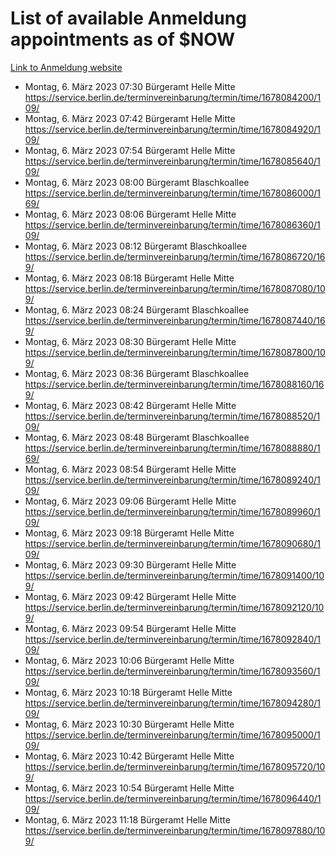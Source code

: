 # List of available Anmeldung appointments as of $NOW
[Link to Anmeldung website](https://service.berlin.de/terminvereinbarung/termin/tag.php?termin=1&anliegen[]=120686&dienstleisterlist=122210,122217,327316,122219,327312,122227,327314,122231,327346,122243,327348,122254,122252,329742,122260,329745,122262,329748,122271,327278,122273,327274,122277,327276,330436,122280,327294,122282,327290,122284,327292,122291,327270,122285,327266,122286,327264,122296,327268,150230,329760,122297,327286,122294,327284,122312,329763,122314,329775,122304,327330,122311,327334,122309,327332,317869,122281,327352,122279,329772,122283,122276,327324,122274,327326,122267,329766,122246,327318,122251,327320,122257,327322,122208,327298,122226,327300&herkunft=http%3A%2F%2Fservice.berlin.de%2Fdienstleistung%2F120686%2F)
- Montag, 6. März 2023 07:30 Bürgeramt Helle Mitte https://service.berlin.de/terminvereinbarung/termin/time/1678084200/109/
- Montag, 6. März 2023 07:42 Bürgeramt Helle Mitte https://service.berlin.de/terminvereinbarung/termin/time/1678084920/109/
- Montag, 6. März 2023 07:54 Bürgeramt Helle Mitte https://service.berlin.de/terminvereinbarung/termin/time/1678085640/109/
- Montag, 6. März 2023 08:00 Bürgeramt Blaschkoallee https://service.berlin.de/terminvereinbarung/termin/time/1678086000/169/
- Montag, 6. März 2023 08:06 Bürgeramt Helle Mitte https://service.berlin.de/terminvereinbarung/termin/time/1678086360/109/
- Montag, 6. März 2023 08:12 Bürgeramt Blaschkoallee https://service.berlin.de/terminvereinbarung/termin/time/1678086720/169/
- Montag, 6. März 2023 08:18 Bürgeramt Helle Mitte https://service.berlin.de/terminvereinbarung/termin/time/1678087080/109/
- Montag, 6. März 2023 08:24 Bürgeramt Blaschkoallee https://service.berlin.de/terminvereinbarung/termin/time/1678087440/169/
- Montag, 6. März 2023 08:30 Bürgeramt Helle Mitte https://service.berlin.de/terminvereinbarung/termin/time/1678087800/109/
- Montag, 6. März 2023 08:36 Bürgeramt Blaschkoallee https://service.berlin.de/terminvereinbarung/termin/time/1678088160/169/
- Montag, 6. März 2023 08:42 Bürgeramt Helle Mitte https://service.berlin.de/terminvereinbarung/termin/time/1678088520/109/
- Montag, 6. März 2023 08:48 Bürgeramt Blaschkoallee https://service.berlin.de/terminvereinbarung/termin/time/1678088880/169/
- Montag, 6. März 2023 08:54 Bürgeramt Helle Mitte https://service.berlin.de/terminvereinbarung/termin/time/1678089240/109/
- Montag, 6. März 2023 09:06 Bürgeramt Helle Mitte https://service.berlin.de/terminvereinbarung/termin/time/1678089960/109/
- Montag, 6. März 2023 09:18 Bürgeramt Helle Mitte https://service.berlin.de/terminvereinbarung/termin/time/1678090680/109/
- Montag, 6. März 2023 09:30 Bürgeramt Helle Mitte https://service.berlin.de/terminvereinbarung/termin/time/1678091400/109/
- Montag, 6. März 2023 09:42 Bürgeramt Helle Mitte https://service.berlin.de/terminvereinbarung/termin/time/1678092120/109/
- Montag, 6. März 2023 09:54 Bürgeramt Helle Mitte https://service.berlin.de/terminvereinbarung/termin/time/1678092840/109/
- Montag, 6. März 2023 10:06 Bürgeramt Helle Mitte https://service.berlin.de/terminvereinbarung/termin/time/1678093560/109/
- Montag, 6. März 2023 10:18 Bürgeramt Helle Mitte https://service.berlin.de/terminvereinbarung/termin/time/1678094280/109/
- Montag, 6. März 2023 10:30 Bürgeramt Helle Mitte https://service.berlin.de/terminvereinbarung/termin/time/1678095000/109/
- Montag, 6. März 2023 10:42 Bürgeramt Helle Mitte https://service.berlin.de/terminvereinbarung/termin/time/1678095720/109/
- Montag, 6. März 2023 10:54 Bürgeramt Helle Mitte https://service.berlin.de/terminvereinbarung/termin/time/1678096440/109/
- Montag, 6. März 2023 11:18 Bürgeramt Helle Mitte https://service.berlin.de/terminvereinbarung/termin/time/1678097880/109/
